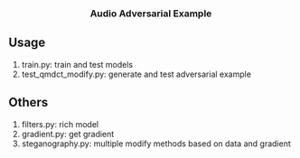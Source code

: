 <div id="top"></div>

  <h3 align="center">Audio Adversarial Example</h3>



## Usage

1. train.py: train and test models
2. test_qmdct_modify.py: generate and test adversarial example



## Others

1. filters.py: rich model
2. gradient.py: get gradient
3. steganography.py: multiple modify methods based on data and gradient